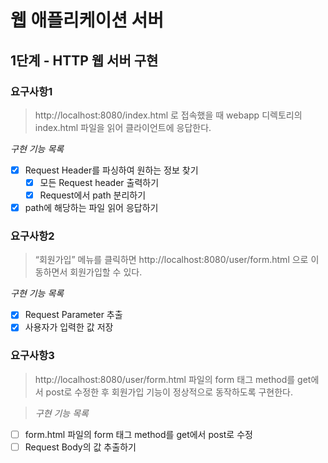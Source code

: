# 웹 애플리케이션 서버
## 1단계 - HTTP 웹 서버 구현
### 요구사항1
> http://localhost:8080/index.html 로 접속했을 때 webapp 디렉토리의 index.html 파일을 읽어 클라이언트에 응답한다.
   
*구현 기능 목록*
- [x] Request Header를 파싱하여 원하는 정보 찾기
     - [x] 모든 Request header 출력하기
     - [x] Request에서 path 분리하기
- [x] path에 해당하는 파일 읽어 응답하기

### 요구사항2
> “회원가입” 메뉴를 클릭하면 http://localhost:8080/user/form.html 으로 이동하면서 회원가입할 수 있다.

*구현 기능 목록*
- [x] Request Parameter 추출
- [x] 사용자가 입력한 값 저장

### 요구사항3
> http://localhost:8080/user/form.html 파일의 form 태그 method를 get에서 post로 수정한 후 회원가입 기능이 정상적으로 동작하도록 구현한다.

>*구현 기능 목록*
- [ ] form.html 파일의 form 태그 method를 get에서 post로 수정
- [ ] Request Body의 값 추출하기
